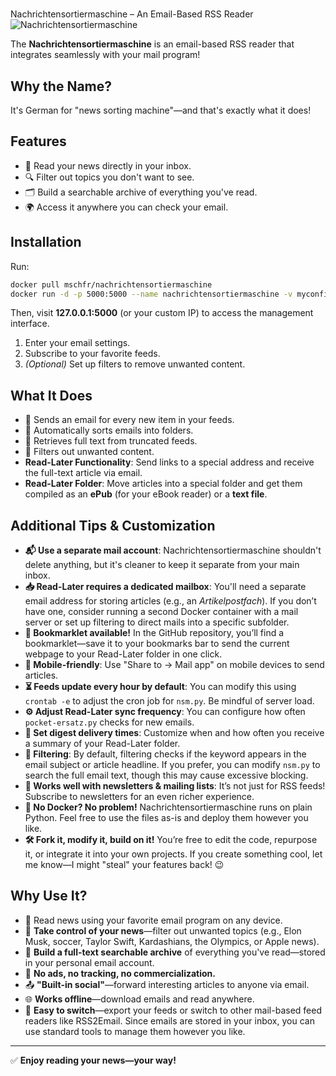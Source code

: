 #
Nachrichtensortiermaschine – An Email-Based RSS Reader  
![Nachrichtensortiermaschine](https://schmalenstroer.net/nachrichtensortiermaschine.png "Nachrichtensortiermaschine")

The **Nachrichtensortiermaschine** is an email-based RSS reader that integrates seamlessly with your mail program!  

## Why the Name?  
It's German for "news sorting machine"—and that's exactly what it does!  

## Features  
- 📩 Read your news directly in your inbox.  
- 🔍 Filter out topics you don't want to see.  
- 🗂 Build a searchable archive of everything you've read.  
- 🌍 Access it anywhere you can check your email.  

## Installation  
Run:  
```bash
docker pull mschfr/nachrichtensortiermaschine  
docker run -d -p 5000:5000 --name nachrichtensortiermaschine -v myconfig:/app/data mschfr/nachrichtensortiermaschine:latest
```  
Then, visit **127.0.0.1:5000** (or your custom IP) to access the management interface.  

1. Enter your email settings.  
2. Subscribe to your favorite feeds.  
3. *(Optional)* Set up filters to remove unwanted content.  

## What It Does  
- 📧 Sends an email for every new item in your feeds.  
- 📂 Automatically sorts emails into folders.  
- 📰 Retrieves full text from truncated feeds.  
- 🚫 Filters out unwanted content.  
- **Read-Later Functionality**: Send links to a special address and receive the full-text article via email.  
- **Read-Later Folder**: Move articles into a special folder and get them compiled as an **ePub** (for your eBook reader) or a **text file**.  

## Additional Tips & Customization  
- **📬 Use a separate mail account**: Nachrichtensortiermaschine shouldn't delete anything, but it's cleaner to keep it separate from your main inbox.  
- **📥 Read-Later requires a dedicated mailbox**: You'll need a separate email address for storing articles (e.g., an *Artikelpostfach*). If you don’t have one, consider running a second Docker container with a mail server or set up filtering to direct mails into a specific subfolder.  
- **🔖 Bookmarklet available!** In the GitHub repository, you’ll find a bookmarklet—save it to your bookmarks bar to send the current webpage to your Read-Later folder in one click.  
- **📱 Mobile-friendly**: Use "Share to → Mail app" on mobile devices to send articles.  
- **⏳ Feeds update every hour by default**: You can modify this using `crontab -e` to adjust the cron job for `nsm.py`. Be mindful of server load.  
- **⚙️ Adjust Read-Later sync frequency**: You can configure how often `pocket-ersatz.py` checks for new emails.  
- **📅 Set digest delivery times**: Customize when and how often you receive a summary of your Read-Later folder.  
- **🛑 Filtering**: By default, filtering checks if the keyword appears in the email subject or article headline. If you prefer, you can modify `nsm.py` to search the full email text, though this may cause excessive blocking.  
- **📩 Works well with newsletters & mailing lists**: It’s not just for RSS feeds! Subscribe to newsletters for an even richer experience.  
- **🐍 No Docker? No problem!** Nachrichtensortiermaschine runs on plain Python. Feel free to use the files as-is and deploy them however you like.  
- **🛠️ Fork it, modify it, build on it!** You’re free to edit the code, repurpose it, or integrate it into your own projects. If you create something cool, let me know—I might "steal" your features back! 😉  

## Why Use It?  
- 📨 Read news using your favorite email program on any device.  
- 🔕 **Take control of your news**—filter out unwanted topics (e.g., Elon Musk, soccer, Taylor Swift, Kardashians, the Olympics, or Apple news).  
- 📜 **Build a full-text searchable archive** of everything you've read—stored in your personal email account.  
- 🚫 **No ads, no tracking, no commercialization.**  
- 📤 **"Built-in social"**—forward interesting articles to anyone via email.  
- 🌐 **Works offline**—download emails and read anywhere.  
- 🔄 **Easy to switch**—export your feeds or switch to other mail-based feed readers like RSS2Email. Since emails are stored in your inbox, you can use standard tools to manage them however you like.  

---

✅ **Enjoy reading your news—your way!** 

